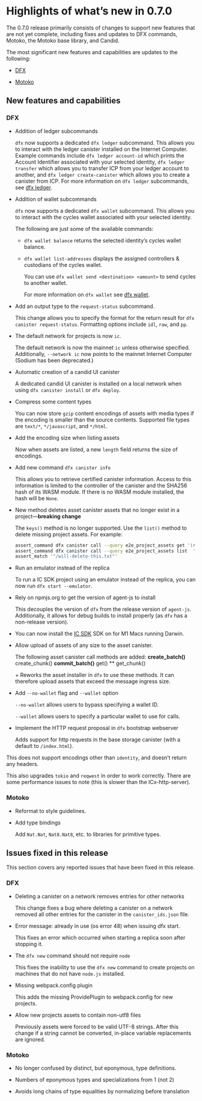 # Highlights of what’s new in 0.7.0

The 0.7.0 release primarily consists of changes to support new features that are not yet complete, including fixes and updates to DFX commands, Motoko, the Motoko base library, and Candid.

The most significant new features and capabilities are updates to the following:

-   [DFX](#_dfx)

-   [Motoko](#_motoko)

## New features and capabilities

### DFX

-   Addition of ledger subcommands

    `dfx` now supports a dedicated `dfx ledger` subcommand. This allows you to interact with the ledger canister installed on the Internet Computer. Example commands include `dfx ledger account-id` which prints the Account Identifier associated with your selected identity, `dfx ledger transfer` which allows you to transfer ICP from your ledger account to another, and `dfx ledger create-canister` which allows you to create a canister from ICP. For more information on `dfx ledger` subcommands, see [dfx ledger](/references/cli-reference/dfx-ledger.md).

-   Addition of wallet subcommands

    `dfx` now supports a dedicated `dfx wallet` subcommand. This allows you to interact with the cycles wallet associated with your selected identity.

    The following are just some of the available commands:

    -   `dfx wallet balance` returns the selected identity’s cycles wallet balance.

    -   `dfx wallet list-addresses` displays the assigned controllers & custodians of the cycles wallet.

        You can use `dfx wallet send <destination> <amount>` to send cycles to another wallet.

        For more information on `dfx wallet` see [dfx wallet](/references/cli-reference/dfx-wallet.md).

-   Add an output type to the `request-status` subcommand.

    This change allows you to specify the format for the return result for `dfx canister request-status`. Formatting options include `idl`, `raw`, and `pp`.

-   The default network for projects is now `ic`.

    The default network is now the mainnet `ic` unless otherwise specified. Additionally, `--network ic` now points to the mainnet Internet Computer (Sodium has been deprecated.)

-   Automatic creation of a candid UI canister

    A dedicated candid UI canister is installed on a local network when using `dfx canister install` or `dfx deploy`.

-   Compress some content types

    You can now store `gzip` content encodings of assets with media types if the encoding is smaller than the source contents. Supported file types are `text/*`, `*/javascript`, and `*/html`.

-   Add the encoding size when listing assets

    Now when assets are listed, a new `length` field returns the size of encodings.

-   Add new command `dfx canister info`

    This allows you to retrieve certified canister information. Access to this information is limited to the controller of the canister and the SHA256 hash of its WASM module. If there is no WASM module installed, the hash will be `None`.

-   New method deletes asset canister assets that no longer exist in a project—**breaking change**

    The `keys()` method is no longer supported. Use the `list()` method to delete missing project assets. For example:

    ``` bash
    assert_command dfx canister call --query e2e_project_assets get '(record{key="/will-delete-this.txt";accept_encodings=vec{"identity"}})'
    assert_command dfx canister call --query e2e_project_assets list  '(record{})'
    assert_match '"/will-delete-this.txt"'
    ```

-   Run an emulator instead of the replica

    To run a IC SDK project using an emulator instead of the replica, you can now run `dfx start --emulator`.

-   Rely on npmjs.org to get the version of agent-js to install

    This decouples the version of `dfx` from the release version of `agent-js`. Additionally, it allows for debug builds to install properly (as `dfx` has a non-release version).

-   You can now install the [IC SDK](../../../developer-docs/setup/install/index.mdx) SDK on for M1 Macs running Darwin.

-   Allow upload of assets of any size to the asset canister.

    The following asset canister call methods are added: **create_batch()** create_chunk() **commit_batch()** get() \*\* get_chunk()

    \+ Reworks the asset installer in `dfx` to use these methods. It can therefore upload assets that exceed the message ingress size.

-   Add `--no-wallet` flag and `--wallet` option

    `--no-wallet` allows users to bypass specifying a wallet ID.

    `--wallet` allows users to specify a particular wallet to use for calls.

-   Implement the HTTP request proposal in `dfx` bootstrap webserver

    Adds support for http requests in the base storage canister (with a default to `/index.html`).

This does not support encodings other than `identity`, and doesn’t return any headers.

This also upgrades `tokio` and `reqwest` in order to work correctly. There are some performance issues to note (this is slower than the ICx-http-server).

### Motoko

-   Reformat to style guidelines.

-   Add type bindings

    Add `Nat.Nat`, `Nat8.Nat8`, etc. to libraries for primitive types.

## Issues fixed in this release

This section covers any reported issues that have been fixed in this release.

### DFX

-   Deleting a canister on a network removes entries for other networks

    This change fixes a bug where deleting a canister on a network removed all other entries for the canister in the `canister_ids.json` file.

-   Error message: already in use (os error 48) when issuing dfx start.

    This fixes an error which occurred when starting a replica soon after stopping it.

-   The `dfx new` command should not require `node`

    This fixes the inability to use the `dfx new` command to create projects on machines that do not have `node.js` installed.

-   Missing webpack.config plugin

    This adds the missing ProvidePlugin to webpack.config for new projects.

-   Allow new projects assets to contain non-utf8 files

    Previously assets were forced to be valid UTF-8 strings. After this change if a string cannot be converted, in-place variable replacements are ignored.

### Motoko

-   No longer confused by distinct, but eponymous, type definitions.

-   Numbers of eponymous types and specializations from 1 (not 2)

-   Avoids long chains of type equalities by normalizing before translation
